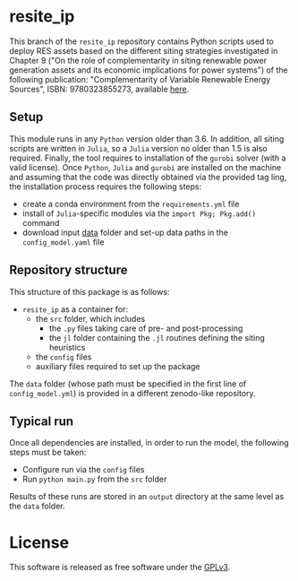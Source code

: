 # resite_ip

This branch of the `resite_ip` repository contains Python scripts used to deploy RES assets based on the different siting strategies
investigated in Chapter 9 ("On the role of complementarity in siting renewable power generation assets and its economic 
implications for power systems") of the following publication: "Complementarity of Variable Renewable Energy Sources", 
ISBN: 9780323855273, available [here](https://www.elsevier.com/books/complementarity-of-variable-renewable-energy-sources/jurasz/978-0-323-85527-3).
## Setup

This module runs in any `Python` version older than 3.6. In addition, all siting scripts are written in `Julia`, so a `Julia` 
version no older than 1.5 is also required. Finally, the tool requires to installation of the `gurobi` solver (with a valid license).
Once `Python`, `Julia` and `gurobi` are installed on the machine and assuming that the code was directly obtained
via the provided tag ling, the installation process requires the following steps:

* create a conda environment from the `requirements.yml` file 
* install of `Julia`-specific modules via the `import Pkg; Pkg.add()` command
* download input [data](https://dox.uliege.be/index.php/s/L9jH5aCQdZ7ie4W) folder and set-up data paths in the `config_model.yaml` file
   
## Repository structure

This structure of this package is as follows:
* `resite_ip` as a container for:
  * the `src` folder, which includes 
    * the `.py` files taking care of pre- and post-processing
    * the `jl` folder containing the `.jl` routines defining the siting heuristics
  * the `config` files
  * auxiliary files required to set up the package
  
The `data` folder (whose path must be specified in the first line of `config_model.yml`) is provided in a different zenodo-like repository. 

## Typical run
Once all dependencies are installed, in order to run the model, the following steps must be taken:
* Configure run via the `config` files
* Run `python main.py` from the `src` folder

Results of these runs are stored in an `output` directory at the same level as the `data` folder.

# License
This software is released as free software under the [GPLv3](http://www.gnu.org/licenses/gpl-3.0.en.html).


